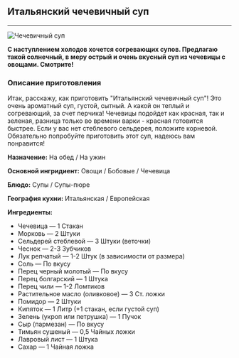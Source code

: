 ## Итальянский чечевичный суп
---

![Чечевичный суп](https://img.povar.ru/main/e9/c6/9f/40/italyanskii_chechevichnii_sup-529627.JPG)

__С наступлением холодов хочется согревающих супов. Предлагаю такой солнечный, в меру острый и очень вкусный суп из чечевицы с овощами. Смотрите!__

### Описание приготовления

Итак, расскажу, как приготовить "Итальянский чечевичный суп"! Это очень ароматный суп, густой, сытный. А какой он теплый и согревающий, за счет перчика! Чечевицы подойдет как красная, так и зеленая, разница только во времени варки - красная готовится быстрее. Если у вас нет стеблевого сельдерея, положите корневой. Обязательно попробуйте приготовить этот суп, надеюсь вам понравится! 

__Назначение:__ На обед / На ужин

__Основной ингридиент:__ Овощи / Бобовые / Чечевица

__Блюдо:__ Супы / Супы-пюре

__География кухни:__ Итальянская / Европейская

**Ингредиенты:**

* Чечевица  — 1 Стакан 
* Морковь  — 2 Штуки
* Сельдерей стеблевой  — 3 Штуки (веточки)
* Чеснок  — 2-3 Зубчиков
* Лук репчатый  — 1-2 Штук (в зависимости от размера)
* Соль  — По вкусу
* Перец черный молотый  — По вкусу
* Перец болгарский  — 1 Штука
* Перец чили  — 1-2 Ломтиков
* Растительное масло (оливковое)  — 3 Ст. ложки
* Помидор  — 2 Штуки
* Кипяток  — 1 Литр (+1 стакан, если густой суп)
* Зелень (укроп или петрушка)  — 1 Пучок
* Сыр (пармезан)  — По вкусу
* Тимьян сушеный  — 0,5 Чайных ложки
* Лавровый лист  — 1 Штука
* Сахар  — 1 Чайная ложка 
